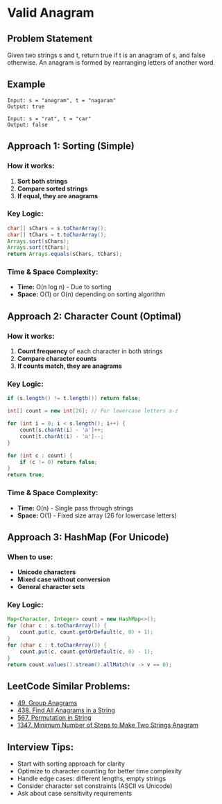 # Valid Anagram

## Problem Statement
Given two strings s and t, return true if t is an anagram of s, and false otherwise. An anagram is formed by rearranging letters of another word.

## Example
```
Input: s = "anagram", t = "nagaram"
Output: true

Input: s = "rat", t = "car"
Output: false
```

## Approach 1: Sorting (Simple)

### How it works:
1. **Sort both strings**
2. **Compare sorted strings**
3. **If equal, they are anagrams**

### Key Logic:
```java
char[] sChars = s.toCharArray();
char[] tChars = t.toCharArray();
Arrays.sort(sChars);
Arrays.sort(tChars);
return Arrays.equals(sChars, tChars);
```

### Time & Space Complexity:
- **Time:** O(n log n) - Due to sorting
- **Space:** O(1) or O(n) depending on sorting algorithm

## Approach 2: Character Count (Optimal)

### How it works:
1. **Count frequency** of each character in both strings
2. **Compare character counts**
3. **If counts match, they are anagrams**

### Key Logic:
```java
if (s.length() != t.length()) return false;

int[] count = new int[26]; // For lowercase letters a-z

for (int i = 0; i < s.length(); i++) {
    count[s.charAt(i) - 'a']++;
    count[t.charAt(i) - 'a']--;
}

for (int c : count) {
    if (c != 0) return false;
}
return true;
```

### Time & Space Complexity:
- **Time:** O(n) - Single pass through strings
- **Space:** O(1) - Fixed size array (26 for lowercase letters)

## Approach 3: HashMap (For Unicode)

### When to use:
- **Unicode characters**
- **Mixed case without conversion**
- **General character sets**

### Key Logic:
```java
Map<Character, Integer> count = new HashMap<>();
for (char c : s.toCharArray()) {
    count.put(c, count.getOrDefault(c, 0) + 1);
}
for (char c : t.toCharArray()) {
    count.put(c, count.getOrDefault(c, 0) - 1);
}
return count.values().stream().allMatch(v -> v == 0);
```

## LeetCode Similar Problems:
- [49. Group Anagrams](https://leetcode.com/problems/group-anagrams/)
- [438. Find All Anagrams in a String](https://leetcode.com/problems/find-all-anagrams-in-a-string/)
- [567. Permutation in String](https://leetcode.com/problems/permutation-in-string/)
- [1347. Minimum Number of Steps to Make Two Strings Anagram](https://leetcode.com/problems/minimum-number-of-steps-to-make-two-strings-anagram/)

## Interview Tips:
- Start with sorting approach for clarity
- Optimize to character counting for better time complexity
- Handle edge cases: different lengths, empty strings
- Consider character set constraints (ASCII vs Unicode)
- Ask about case sensitivity requirements 